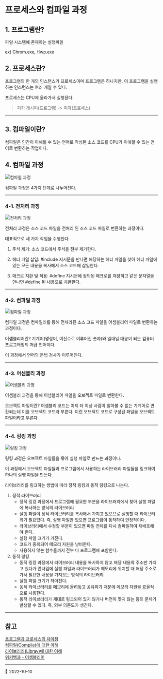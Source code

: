 # 프로세스와 컴파일 과정

## 1. 프로그램란?

파일 시스템에 존재하는 실행파일

ex) Chrom.exe, Hwp.exe

## 2. 프로세스란?

프로그램의 한 개의 인스턴스가 프로세스이며 프로그램은 하나지만, 이 프로그램을 실행하는 인스턴스는 여러 개일 수 있다.

프로세스는 CPU에 올라가서 실행된다.

> 피자 레시피(프로그램) -> 피자(프로세스)

---

## 3. 컴파일이란?

컴파일은 인간이 이해할 수 있는 언어로 작성된 소스 코드를 CPU가 이애할 수 있는 언어로 변환하는 작업이다.

## 4. 컴파일 과정

![컴파일 과정](https://img1.daumcdn.net/thumb/R1280x0/?scode=mtistory2&fname=https%3A%2F%2Fblog.kakaocdn.net%2Fdn%2FGb9WO%2FbtrdpL4fvcQ%2Fspc9IYinoZhgHRmJ0l0kjK%2Fimg.png)

컴파일 과정은 4가지 단계로 나누어진다.

---

### 4-1. 전처리 과정

![전처리 과정](https://img1.daumcdn.net/thumb/R1280x0/?scode=mtistory2&fname=https%3A%2F%2Fblog.kakaocdn.net%2Fdn%2FxVMXr%2FbtrdqKw3ccJ%2FARAfM8BBcKlMQyN3rIQ691%2Fimg.png)

전처리 과정은 소스 코드 파일을 전처리 된 소스 코드 파일로 변환하는 과정이다.

대표적으로 세 가지 작업을 수행한다.

1. 주석 제거: 소스 코드에서 주석을 전부 제거한다.

2. 헤더 파일 삽입: #include 지시문을 만나면 해당하는 헤더 파일을 찾아 헤더 파일에 있는 모든 내용을 복사해서 소스 코드에 삽입한다.

3. 매크로 치환 및 적용: #define 지시문에 정의된 매크로를 저장하고 같은 문자열을 만나면 #define 된 내용으로 치환한다.

---

### 4-2. 컴파일 과정

![컴파일 과정](https://blog.kakaocdn.net/dn/bLTLoJ/btrdpsDQiXD/dPcd4AFAaTpTLp4S5ODj5K/img.png)

컴파일 과정은 컴파일러를 통해 전처리된 소스 코드 파일을 어셈블리어 파일로 변환하는 과정이다.

어셈블리어란? 기계어(명령어, 이진수로 이루어진 숫자)와 일대일 대응이 되는 컴퓨터 프로그래밍의 저급 언어이다.

이 과정에서 언어의 문법 검사가 이루어진다.

---

### 4-3. 어셈블리 과정

![어셈블리 과정](https://img1.daumcdn.net/thumb/R1280x0/?scode=mtistory2&fname=https%3A%2F%2Fblog.kakaocdn.net%2Fdn%2Fsz3Fu%2FbtrdqSBMnid%2Fqb4T0MZXpliiZ2xfFtuLM0%2Fimg.png)

어셈블리 과정을 통해 어셈블리어 파일을 오브젝트 파일로 변환한다.

오브젝트 파일이란? 어셈블리 코드는 이제 더 이상 사람이 알아볼 수 없는 기계어로 변환되는데 이를 오브젝트 코드라 부른다. 이런 오브젝트 코드로 구성된 파일을 오브젝트 파일이라고 부른다.

---

### 4-4. 링킹 과정

![링킹 과정](https://img1.daumcdn.net/thumb/R1280x0/?scode=mtistory2&fname=https%3A%2F%2Fblog.kakaocdn.net%2Fdn%2FdW1GTK%2FbtrdqLirXQS%2Fupv8Q3omleeiAIGGPlCJdk%2Fimg.png)

링킹 과정은 오브젝트 파일들을 묶어 실행 파일로 만드는 과정이다.

이 과정에서 오브젝트 파일들과 프로그램에서 사용하는 라이브러리 파일들을 링크하여 하나의 실행 파일을 만든다.

라이브러리를 링크하는 방법에 따라 정적 링킹과 동적 링킹으로 나눈다.

1. 정적 라이브러리
   - 정적 링킹 과정에서 프로그램에 필요한 부분을 라이브러리에서 찾아 실행 파일에 복사하는 방식의 라이브러리
   - 실행 파일이 정적 라이브러리를 복사해서 가지고 있으므로 실행할 때 라이브러리가 필요없다. 즉, 실행 파일만 있으면 프로그램이 동작하여 안정적이다.
   - 라이브러리에서 수정할 부분이 있으면 파일 전체를 다시 컴파일하여 재배포해야 한다.
   - 실행 파일 크기가 커진다.
   - 코드가 중복되어 메모리 자원을 낭비한다.
   - 사용하지 않는 함수들까지 전부 다 프로그램에 포함한다.
2. 동적 링킹
   - 동적 링킹 과정에서 라이브러리 내용을 복사하지 않고 해당 내용의 주소만 가지고 있다가 런타임에 실행 파일과 라이브러리가 메모리에 위치할 때 해당 주소로 가서 필요한 내용을 가져오는 방식의 라이브러리
   - 실행 파일 크기가 작아진다.
   - 동적 라이브러리를 메모리에 올려놓고 공유하기 때문에 메모리 자원을 효율적으로 사용한다.
   - 동적 라이브러리가 제대로 링크되어 있지 않거나 버전이 맞지 않는 등의 문제가 발생할 수 있다. 즉, 외부 의존도가 생긴다.

---

## 참고

[프로그렘과 프로세스의 차이점](https://wookkingkim.tistory.com/entry/%ED%94%84%EB%A1%9C%EA%B7%B8%EB%9E%A8%EA%B3%BC-%ED%94%84%EB%A1%9C%EC%84%B8%EC%8A%A4%EC%9D%98-%EC%B0%A8%EC%9D%B4%EC%A0%90)  
[컴파일(Compile)에 대한 이해](https://bradbury.tistory.com/226)  
[라이브러리(Libray)에 대한 이해](https://bradbury.tistory.com/224)  
[위키백과 - 어셈블리어](https://ko.wikipedia.org/wiki/%EC%96%B4%EC%85%88%EB%B8%94%EB%A6%AC%EC%96%B4)

---

📅 2022-10-10

